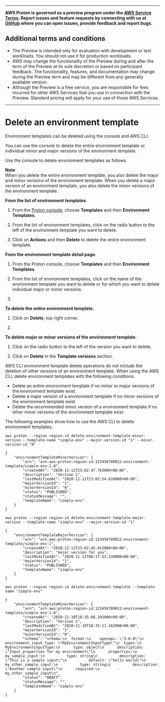 --------

**AWS Proton is governed as a preview program under the [AWS Service Terms](https://aws.amazon.com/service-terms/)\. Report issues and feature requests by connecting with us at [GitHub](https://github.com/aws/aws-proton-public-roadmap) where you can open issues, provide feedback and report bugs\.**

## Additional terms and conditions<a name="preview-banner"></a>
+ The Preview is intended only for evaluation with development or test workloads\. You should not use it for production workloads\.
+ AWS may change the functionality of the Preview during and after the term of the Preview at its sole discretion or based on participant feedback\. The functionality, features, and documentation may change during the Preview term and may be different from any generally available version\.
+ Although the Preview is a free service, you are responsible for fees incurred for other AWS Services that you use in connection with the Preview\. Standard pricing will apply for your use of those AWS Services\.

--------

# Delete an environment template<a name="env-template-delete"></a>

Environment templates can be deleted using the console and AWS CLI\.

You can use the console to delete the entire environment template or individual minor and major versions of the environment template\.

Use the console to delete environment templates as follows\.

**Note**  
When you delete the entire environment template, you also delete the major and minor versions of the environment template\.
When you delete a major version of an environment template, you also delete the minor versions of the environment template\.

**From the list of environment templates\.**

1. From the [Proton console](https://console.aws.amazon.com/proton/), choose **Templates** and then **Environment Templates**\.

1. From the list of environment templates, click on the radio button to the left of the environment template you want to delete\.

1. Click on **Actions** and then **Delete** to delete the entire environment template\.

**From the environment template detail page\.**

1. From the Proton console, choose **Templates** and then **Environment Templates**\.

1. From the list of environment templates, click on the name of the environment template you want to delete or for which you want to delete individual major or minor versions\.

1. 

**To delete the entire environment template\.**

   1. Click on **Delete**, top right corner\.

1. 

**To delete major or minor versions of the environment template\.**

   1. Click on the radio button to the left of the version you want to delete\.

   1. Click on **Delete** in the **Template versions** section\.

AWS CLI environment template delete operations do not include the deletion of other versions of an environment template\. When using the AWS CLI, delete environment templates with the following conditions\.
+ Delete an entire environment template if no minor or major versions of the environment template exist\.
+ Delete a major version of a environment template if no minor versions of the environment template exist\.
+ Delete the recommended minor version of a environment template if no other minor versions of the environment template exist\.

The following examples show how to use the AWS CLI to delete environment templates\.

```
aws proton --region region-id delete-environment-template-minor-version --template-name "simple-env" --major-version-id "1" --minor-version-id "0"
```

```
{
    "environmentTemplateMinorVersion": {
        "arn": "arn:aws:proton:region-id:123456789012:environment-template/simple-env:1.0",
        "createdAt": "2020-11-11T23:02:47.763000+00:00",
        "description": "Version 1",
        "lastModifiedAt": "2020-11-11T23:02:54.610000+00:00",
        "majorVersionId": "1",
        "minorVersionId": "0",
        "status": "PUBLISHED",
        "statusMessage": "",
        "templateName": "simple-env"
    }
}
```

```
aws proton --region region-id delete-environment-template-major-version --template-name "simple-env" --major-version-id "1"
```

```
{
    "environmentTemplateMajorVersion": {
        "arn": "arn:aws:proton:region-id:123456789012:environment-template/simple-env:1",
        "createdAt": "2020-11-11T23:02:45.915000+00:00",
        "description": "major version for you",
        "lastModifiedAt": "2020-11-12T00:17:53.228000+00:00",
        "majorVersionId": "1",
        "status": "PUBLISHED",
        "templateName": "simple-env"
    }
}
```

```
aws proton --region region-id delete-environment-template --template-name "simple-env"
```

```
{
    "environmentTemplateMinorVersion": {
        "arn": "arn:aws:proton:region-id:123456789012:environment-template/simple-env:1.0",
        "createdAt": "2020-11-10T18:35:08.293000+00:00",
        "description": "Version 1",
        "lastModifiedAt": "2020-11-10T18:35:11.162000+00:00",
        "majorVersionId": "1",
        "minorVersionId": "0",
        "schema": "schema:\n  format:\n    openapi: \"3.0.0\"\n  environment_input_type: \"MyEnvironmentInputType\"\n  types:\n    MyEnvironmentInputType:\n      type: object\n      description: \"Input properties for my environment\"\n      properties:\n        my_sample_input:\n          type: string\n          description: \"This is a sample input\"\n          default: \"hello world\"\n        my_other_sample_input:\n          type: string\n          description: \"Another sample input\"\n      required:\n        - my_other_sample_input\n",
        "status": "DRAFT",
        "statusMessage": "",
        "templateName": "simple-env"
    }
}
```